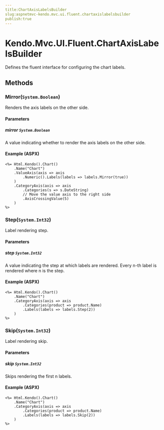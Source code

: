 ```yaml
---
title:ChartAxisLabelsBuilder
slug:aspnetmvc-kendo.mvc.ui.fluent.chartaxislabelsbuilder
publish:true
---
```


# Kendo.Mvc.UI.Fluent.ChartAxisLabelsBuilder
Defines the fluent interface for configuring the chart labels.



## Methods

### Mirror(`System.Boolean`)
Renders the axis labels on the other side.


#### Parameters

##### mirror `System.Boolean`
A value indicating whether to render the axis labels on the other side.




#### Example (ASPX)
    <%= Html.Kendo().Chart()
        .Name("Chart")
        .ValueAxis(axis => axis
            .Numeric().Labels(labels => labels.Mirror(true))
        )
        .CategoryAxis(axis => axis
            .Categories(s => s.DateString)
            // Move the value axis to the right side
            .AxisCrossingValue(5)
        )
    %>


### Step(`System.Int32`)
Label rendering step.


#### Parameters

##### step `System.Int32`
A value indicating the step at which labels are rendered.
            Every n-th label is rendered where n is the step.




#### Example (ASPX)
    <%= Html.Kendo().Chart()
        .Name("Chart")
        .CategoryAxis(axis => axis
            .Categories(product => product.Name)
            .Labels(labels => labels.Step(2))
        )
    %>


### Skip(`System.Int32`)
Label rendering skip.


#### Parameters

##### skip `System.Int32`
Skips rendering the first n labels.




#### Example (ASPX)
    <%= Html.Kendo().Chart()
        .Name("Chart")
        .CategoryAxis(axis => axis
            .Categories(product => product.Name)
            .Labels(labels => labels.Skip(2))
        )
    %>



